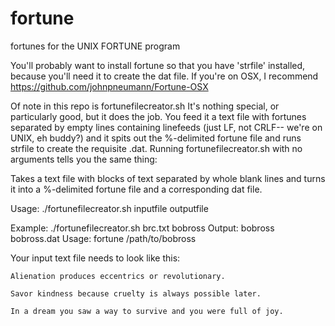 # fortune
fortunes for the UNIX FORTUNE program

You'll probably want to install fortune so that you have 'strfile' installed, because you'll need it to create the dat file.
If you're on OSX, I recommend https://github.com/johnpneumann/Fortune-OSX

Of note in this repo is fortunefilecreator.sh
It's nothing special, or particularly good, but it does the job. You feed it a text file with fortunes separated by empty lines containing linefeeds (just LF, not CRLF-- we're on UNIX, eh buddy?) and it spits out the %-delimited fortune file and runs strfile to create the requisite .dat.
Running fortunefilecreator.sh with no arguments tells you the same thing:



Takes a text file with blocks of text separated by whole blank lines and turns it into a %-delimited fortune file and a corresponding dat file.

Usage: ./fortunefilecreator.sh inputfile outputfile

Example:
 ./fortunefilecreator.sh brc.txt bobross
Output: bobross bobross.dat
Usage: fortune /path/to/bobross


Your input text file needs to look like this:


```
Alienation produces eccentrics or revolutionary.

Savor kindness because cruelty is always possible later.

In a dream you saw a way to survive and you were full of joy.
```
